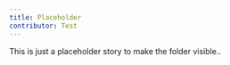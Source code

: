 ```yaml
---
title: Placeholder
contributor: Test
---
```


This is just a placeholder story to make the folder visible..

